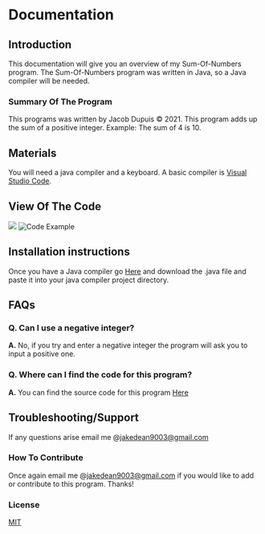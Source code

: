 # **Documentation**
## **Introduction**
This documentation will give you an overview of my Sum-Of-Numbers program. The Sum-Of-Numbers program was written in Java, so a Java compiler will be needed. 
### **Summary Of The Program**
This programs was written by Jacob Dupuis © 2021. This program adds up the sum of a positive integer. Example: The sum of 4 is 10.
## **Materials**
You will need a java compiler and a keyboard. A basic compiler is [Visual Studio Code](https://code.visualstudio.com/).
## **View Of The Code**
![](https://user-images.githubusercontent.com/66533303/226728225-fd937415-d873-4a3f-849a-90a5befcbe0b.png)
![Code Example](https://user-images.githubusercontent.com/66533303/226728108-9cae777d-182a-4758-abc8-fcabead8ef44.png)
## **Installation instructions**
Once you have a Java compiler go [Here](https://github.com/jakedean9903/Documentation) and download the .java file and paste it into your java compiler project directory.
## **FAQs**
### Q. Can I use a negative integer?
**A.** No, if you try and enter a negative integer the program will ask you to input a positive one. 
### Q. Where can I find the code for this program?
**A.** You can find the source code for this program [Here](https://github.com/jakedean9903/Documentation)
## **Troubleshooting/Support**
If any questions arise email me @jakedean9003@gmail.com
### **How To Contribute**
Once again email me @jakedean9003@gmail.com if you would like to add or contribute to this program. Thanks!
### **License**
[MIT](https://choosealicense.com/licenses/mit/)

